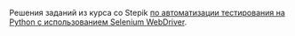 Решения заданий из курса со Stepik [по автоматизации тестирования на Python с использованием Selenium WebDriver](https://stepik.org/course/575/).
